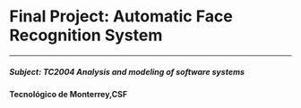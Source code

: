 # Final Project: Automatic Face Recognition System
---
##### Subject: *TC2004 Analysis and modeling of software systems*
#### Tecnológico de Monterrey,CSF


